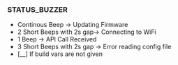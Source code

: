 ### STATUS_BUZZER

* Continous Beep -> Updating Firmware
* 2 Short Beeps with 2s gap-> Connecting to WiFi
* 1 Beep -> API Call Received
* 3 Short Beeps with 2s gap -> Error reading config file
* [__] If build vars are not given
